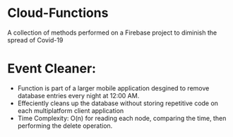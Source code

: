 # Cloud-Functions
A collection of methods performed on a Firebase project to diminish the spread of Covid-19

# Event Cleaner:
* Function is part of a larger mobile application desgined to remove database entries every night at 12:00 AM. 
* Effeciently cleans up the database without storing repetitive code on each multiplatform client application
* Time Complexity: O(n) for reading each node, comparing the time, then performing the delete operation.
